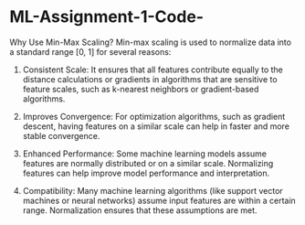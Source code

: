 # ML-Assignment-1-Code-

Why Use Min-Max Scaling?
Min-max scaling is used to normalize data into a standard range [0, 1] for several reasons:

1. Consistent Scale: It ensures that all features contribute equally to the distance calculations or gradients in algorithms that are sensitive to feature scales, such as k-nearest neighbors or gradient-based algorithms.

2. Improves Convergence: For optimization algorithms, such as gradient descent, having features on a similar scale can help in faster and more stable convergence.

3. Enhanced Performance: Some machine learning models assume features are normally distributed or on a similar scale. Normalizing features can help improve model performance and interpretation.

4. Compatibility: Many machine learning algorithms (like support vector machines or neural networks) assume input features are within a certain range. Normalization ensures that these assumptions are met.

